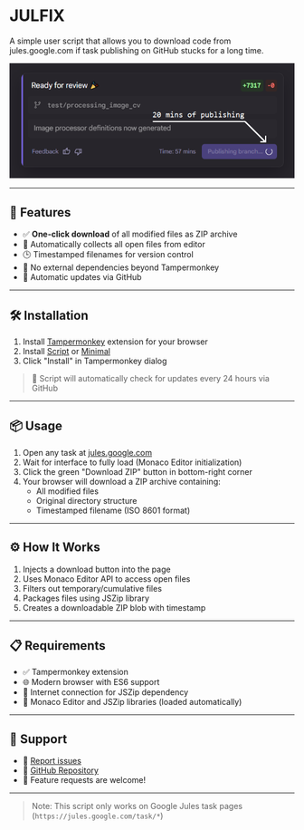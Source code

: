 # JULFIX

A simple user script that allows you to download code from jules.google.com if task publishing on GitHub stucks for a long time.

<div style="text-align:center"><img src="assets/stuck_example.png"/></div>

---

## 🧰 Features
- ✅ **One-click download** of all modified files as ZIP archive
- 📁 Automatically collects all open files from editor
- 🕒 Timestamped filenames for version control
- 🔌 No external dependencies beyond Tampermonkey
- 🔄 Automatic updates via GitHub

---

## 🛠️ Installation
1. Install [Tampermonkey](https://www.tampermonkey.net/) extension for your browser
2. Install [Script](https://github.com/L0wl/julfix/raw/refs/heads/master/scripts/julfix.user.js) or [Minimal](https://github.com/L0wl/julfix/raw/refs/heads/master/scripts/julfix.user.min.js)
3. Click "Install" in Tampermonkey dialog

> 🔄 Script will automatically check for updates every 24 hours via GitHub

---

## 📦 Usage
1. Open any task at [jules.google.com](https://jules.google.com)
2. Wait for interface to fully load (Monaco Editor initialization)
3. Click the green "Download ZIP" button in bottom-right corner
4. Your browser will download a ZIP archive containing:
   - All modified files
   - Original directory structure
   - Timestamped filename (ISO 8601 format)

---

## ⚙️ How It Works
1. Injects a download button into the page
2. Uses Monaco Editor API to access open files
3. Filters out temporary/cumulative files
4. Packages files using JSZip library
5. Creates a downloadable ZIP blob with timestamp

---

## 📋 Requirements
- ✅ Tampermonkey extension
- 🌐 Modern browser with ES6 support
- 📡 Internet connection for JSZip dependency
- 🧠 Monaco Editor and JSZip libraries (loaded automatically)

---

## 💬 Support
- 🐛 [Report issues](https://github.com/L0wl/julfix/issues )
- 🧠 [GitHub Repository](https://github.com/L0wl/julfix )
- 📢 Feature requests are welcome!

---

> Note: This script only works on Google Jules task pages (`https://jules.google.com/task/*`)